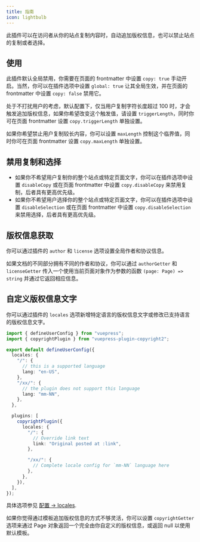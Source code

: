 ```yaml
---
title: 指南
icon: lightbulb
---
```


此插件可以在访问者从你的站点复制内容时，自动追加版权信息，也可以禁止站点的复制或者选择。

<!-- more -->

## 使用

此插件默认全局禁用，你需要在页面的 frontmatter 中设置 `copy: true` 手动开启。当然，你可以在插件选项中设置 `global: true` 让其全局生效，并在页面的 frontmatter 中设置 `copy: false` 禁用它。

处于不打扰用户的考虑，默认配置下，仅当用户复制字符长度超过 100 时，才会触发追加版权信息，如果你希望改变这个触发值，请设置 `triggerLength`，同时你可在页面 frontmatter 设置 `copy.triggerLength` 单独设置。

如果你希望禁止用户复制较长内容，你可以设置 `maxLength` 控制这个临界值，同时你可在页面 frontmatter 设置 `copy.maxLength` 单独设置。

## 禁用复制和选择

- 如果你不希望用户复制你的整个站点或特定页面文字，你可以在插件选项中设置 `disableCopy` 或在页面 frontmatter 中设置 `copy.disableCopy` 来禁用复制，后者具有更高优先级。
- 如果你不希望用户选择你的整个站点或特定页面文字，你可以在插件选项中设置 `disableSelection` 或在页面 frontmatter 中设置 `copy.disableSelection` 来禁用选择，后者具有更高优先级。

## 版权信息获取

你可以通过插件的 `author` 和 `license` 选项设置全局作者和协议信息。

如果文档的不同部分拥有不同的作者和协议，你可以通过 `authorGetter` 和 `licenseGetter` 传入一个使用当前页面对象作为参数的函数 `(page: Page) => string` 并通过它返回相应信息。

## 自定义版权信息文字

你可以通过插件的 `locales` 选项新增特定语言的版权信息文字或修改已支持语言的版权信息文字。

```ts
import { defineUserConfig } from "vuepress";
import { copyrightPlugin } from "vuepress-plugin-copyright2";

export default defineUserConfig({
  locales: {
    "/": {
      // this is a supported language
      lang: "en-US",
    },
    "/xx/": {
      // the plugin does not support this language
      lang: "mm-NN",
    },
  },

  plugins: [
    copyrightPlugin({
      locales: {
        "/": {
          // Override link text
          link: "Original posted at :link",
        },

        "/xx/": {
          // Complete locale config for `mm-NN` language here
        },
      },
    }),
  ],
});
```

具体选项参见 [配置 → locales](./config.md#locales).

如果你觉得通过模板追加版权信息的方式不够灵活，你可以设置 `copyrightGetter` 选项来通过 Page 对象返回一个完全由你自定义的版权信息，或返回 null 以使用默认模板。
